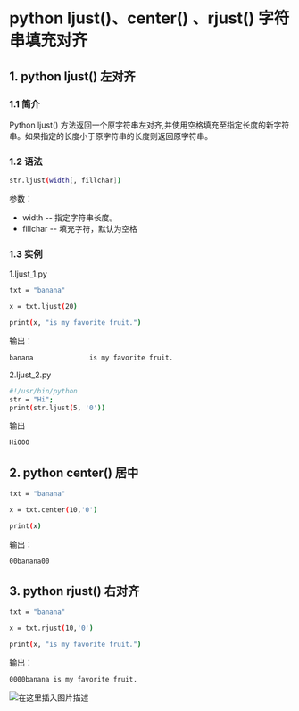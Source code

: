 #  python ljust()、center() 、rjust() 字符串填充对齐

## 1. python ljust() 左对齐
###  1.1 简介
Python ljust() 方法返回一个原字符串左对齐,并使用空格填充至指定长度的新字符串。如果指定的长度小于原字符串的长度则返回原字符串。

###  1.2 语法

```bash
str.ljust(width[, fillchar])
```
参数：
 - width -- 指定字符串长度。
 - fillchar -- 填充字符，默认为空格

###  1.3 实例
1.ljust_1.py

```bash
txt = "banana"

x = txt.ljust(20)

print(x, "is my favorite fruit.")
```
输出：

```bash
banana              is my favorite fruit.
```


2.ljust_2.py

```bash
#!/usr/bin/python
str = "Hi";
print(str.ljust(5, '0'))
```
输出

```bash
Hi000
```

##  2. python center() 居中

```bash
txt = "banana"

x = txt.center(10,'0')

print(x)
```
输出：

```bash
00banana00
```

##  3. python rjust() 右对齐

```bash
txt = "banana"

x = txt.rjust(10,'0')

print(x, "is my favorite fruit.")
```
输出：

```bash
0000banana is my favorite fruit.
```

![在这里插入图片描述](https://img-blog.csdnimg.cn/7edff606c32b472480d5bb2b553ce3c5.gif#pic_center)

